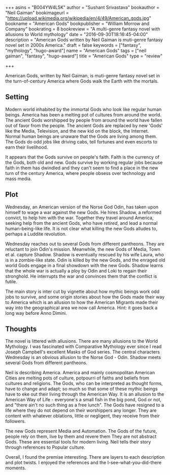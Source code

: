 +++
asins = "B004YW4L5K"
author = "Sushant Srivastava"
bookauthor = "Neil Gaiman"
bookimageurl = "https://upload.wikimedia.org/wikipedia/en/4/49/American_gods.jpg"
bookname = "American Gods"
bookpublisher = "William Morrow and Company"
bookrating = 8
bookreview = "A multi-genre fantasy novel with allusions to World mythology"
date = "2016-09-30T18:16:45-04:00"
description = "American Gods written by Neil Gaiman is muti-genre fantasy novel set in 2000s America."
draft = false
keywords = ["fantasy", "mythology", "hugo-award"]
name = "American Gods"
tags = ["neil gaiman", "fantasy", "hugo-award"]
title = "American Gods"
type = "review"

+++

American Gods, written by Neil Gaiman, is muti-genre fantasy novel set in the turn-of-century America where
Gods walk the Earth with the mortals.


## Setting

Modern world inhabited by the immortal Gods who look like regular human beings.
America has been a melting pot of cultures from around the world. The ancient Gods
worshipped by people from around the world have fallen out of favor from the
people. The ancient Gods are replaced by new 'Gods' like the Media, Television, and
the new kid on the block, the Internet. Normal human beings are unaware that
the Gods are living among them. The Gods do odd jobs like driving cabs, tell fortunes
and even escorts to earn their livelihood.


It appears that the Gods survive on people's faith. Faith is the currency of the
Gods, both old and new. Gods survive by working regular jobs because faith in them
has dwindled and they can't seem to find a place in the new turn of the century America,
where people obsess over technology and mass media.


## Plot

Wednesday, an American version of the Norse God Odin, has taken upon himself to wage a war against the new Gods. He hires Shadow, a reformed convict, to help him with the war. Together they travel around America, seeking help from the ancient Gods, who have *retired*, and lead a normal human-being-like life. It is not clear what killing the new Gods alludes to, perhaps a Luddite revolution.

Wednesday reaches out to several Gods from different pantheons. They are reluctant to join Odin's mission. Meanwhile, the new Gods of Media, Town et al. capture Shadow. Shadow is eventually rescued by his wife Laura, who is in a zombie-like state. Odin is killed by the new Gods, and the enraged old world Gods
engage in a final showdown with the new Gods. Shadow learns that the whole war is actually a ploy by Odin and Loki to regain their stronghold. He interrupts the war and convinces them that the conflict is futile. 

The main story is inter cut by vignette about how mythic beings work odd jobs to survive, and some origin stories about how the Gods made their way to America which is an allusion to how the American Migrants made their way into the geographical area we now call America. Hint: it goes back a long way before Anno Dimini.


## Thoughts

The novel is littered with allusions. There are many allusions to the World Mythology.
I was fascinated with Comparative Mythology ever since I read Joseph Campbell's excellent Masks of God series.
The central characters Wednesday is an obvious allusion to the Norse God - Odin. Shadow meets several Gods from different pantheons.

Neil is describing America. America and mainly cosmopolitan American Cities are melting pots of culture, potpourri of faiths and beliefs from cultures and religions. The Gods, who can be interpreted as thought forms,
have to change and adapt; so much so that some of these mythic beings have to eke out their living through the American Way. It is an allusion to the American Way of Life - everyone's a small fish in the big pond, God or not,
and "there ain't no such thing as a free lunch". The Gods have resigned to a life where they do not depend on their
worshippers any longer. They are content with whatever oblations, little or negligent, they receive from their followers.

The new Gods represent Media and Automation. The Gods of the future, people rely on them, live by them and revere them
They are not abstract Gods. These are essential tools for modern living. Neil tells their story through references to Popular
culture.

Overall, I found the premise interesting. There are layers to each description and plot twists. I enjoyed the references
and the I-see-what-you-did-there moments.
